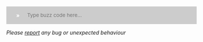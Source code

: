 
<script lang="ts">
import { defineComponent, ref, Ref } from 'vue'

const ansi = {
    0: 'ansi-reset',
    1: 'ansi-bright',
    2: 'ansi-dim',
    4: 'ansi-underscore',
    5: 'ansi-blink',
    7: 'ansi-reverse',
    8: 'ansi-hidden',

    30: 'ansi-black',
    31: 'ansi-red',
    32: 'ansi-green',
    33: 'ansi-yellow',
    34: 'ansi-blue',
    35: 'ansi-magenta',
    36: 'ansi-cyan',
    37: 'ansi-white',

    40: 'ansi-onblack',
    41: 'ansi-onred',
    42: 'ansi-ongreen',
    43: 'ansi-onyellow',
    44: 'ansi-onblue',
    45: 'ansi-onmagenta',
    46: 'ansi-oncyan',
    47: 'ansi-onwhite',

    90: 'ansi-bright ansi-black',
    91: 'ansi-bright ansi-red',
    92: 'ansi-bright ansi-green',
    93: 'ansi-bright ansi-yellow',
    94: 'ansi-bright ansi-blue',
    95: 'ansi-bright ansi-magenta',
    96: 'ansi-bright ansi-cyan',
    97: 'ansi-bright ansi-white',
}

// Delcared here because js functions exposed to buzz do not have access to vue's this
type StdoutElement = {
    type: string,
    content: string
}
let stdout: Ref<Array<StdoutElement>> = ref([]);

export default defineComponent({
    data: () => {
        return {
            wasmImports: null,
            ctx: null,
            stdin: null,
            replHistory: [],
            historyIndex: 0,
        };
    },

    computed: {
        stdout: function() {
            return stdout;
        }
    },

    methods: {
        run(e) {
            if (!e.shiftKey && this.stdin?.length > 0) {
                const stdin = document.querySelector('#stdin') as HTMLInputElement

                if (this.replHistory.length == 0 || this.replHistory[this.replHistory.length - 1] !== stdin.value) {
                    this.replHistory.push(stdin.value)
                    // limit history depth
                    this.replHistory = this.replHistory.slice(-100)
                    this.historyIndex = this.replHistory.length;

                    localStorage.setItem('replHistory', JSON.stringify(this.replHistory))
                }

                stdout.value.push({
                    type: 'input',
                    content: `\n> ${stdin.value}\n`
                })

                this.wasmImports.runLine(this.ctx)

                // Scroll to end (wait a bit for the content to be rerendered)
                setTimeout(function() {
                    const stdoutElement = document.querySelector('#stdout')
                    stdoutElement.scrollTop = stdoutElement.scrollHeight
                }, 100)

                this.stdin = null
            }
        },

        historyUp() {
            if (this.replHistory.length == 0) {
                return;
            }

            this.historyIndex = Math.max(0, this.historyIndex - 1);

            this.stdin = this.replHistory[this.historyIndex];
            this.setCursorAtEnd()
        },

        historyDown() {
            if (this.replHistory.length == 0) {
                return;
            }

            this.historyIndex = Math.min(this.historyIndex + 1, this.replHistory.length);

            this.stdin = this.replHistory[this.historyIndex];
            this.setCursorAtEnd()
        },

        setCursorAtEnd() {
            const stdinElement = document.querySelector('#stdin') as HTMLInputElement
            setTimeout(
                function() {
                    stdinElement.selectionStart = stdinElement.selectionEnd = stdinElement.value.length;
                },
                0
            );
        },

        clear() {
            stdout.value = []
        },

        ansiToHtml(input) {
            let html = []
            let previous = null
            let current = null
            for (const match of input.matchAll(/\033\[([0-9]+)m/g)) {
                // First element
                if (previous === null && match.index > 0) {
                    previous = 0

                    html.push({
                        content: input.slice(0, match.index)
                    })
                } else if (match.index > 0) {
                    current.content = input.slice(
                        previous,
                        match.index
                    )

                    html.push(current)
                }

                previous = match.index + match[0].length
                current = {
                    class: ansi[match[1]]
                };
            }

            if (previous !== null && previous < input.length) {
                current.textContent = input.slice(previous)
            } else if (previous === null) {
                // No match
                html.push({
                    content: input
                })
            }

            return html
        }
    },

    async mounted() {
        const decoder = new TextDecoder()
        const encoder = new TextEncoder()

        // Unit is pages: 64kb
        var memory = new WebAssembly.Memory({
            initial: 100,
            maximum: 1000
        })

        type WasmImports = Readonly<{
            memory: WebAssembly.Memory
            initRepl(): number
            runLine(ctx: number): void
        }>

        function writeToStderr(stringPtr: number, stringLength: number): void {
            let string = decoder.decode(
                new Uint8Array(memory.buffer, stringPtr, stringLength),
                {
                    stream: true
                }
            )

            const lastType = stdout.value.length > 0 ? stdout.value[stdout.value.length - 1].type : null;
            if (lastType === null || lastType === 'input') {
                stdout.value.push({
                    type: 'output',
                    content: string
                });
            } else {
                stdout.value[stdout.value.length - 1].content += string;
            }
        }

        function readFromStdin(bufferPtr: number, bufferLength: number): number {
            // This is run by wasm, vue's this is not there
            const stdin = document.querySelector('#stdin') as HTMLInputElement
            let value = stdin.value;

            let buffer = new Uint8Array(memory.buffer, bufferPtr, bufferLength)
            // Write input value into provided memory (truncate if too much)
            buffer.set(encoder.encode(value).slice(0, bufferLength))

            stdin.value = null

            return Math.min(bufferLength, value.length)
        }

        this.wasmImports = (
            await WebAssembly.instantiateStreaming(fetch('buzz.wasm'), {
                env: {
                    memory: memory,
                    writeToStderr: writeToStderr,
                    readFromStdin: readFromStdin
                }
            } as const)
        ).instance.exports as WasmImports

        this.ctx = this.wasmImports.initRepl()

        const stdin = document.querySelector('#stdin') as HTMLInputElement
        stdin.focus()

        this.replHistory = JSON.parse(localStorage.getItem('replHistory') ?? '[]').slice(-100)
        this.historyIndex = this.replHistory.length
    }
})
</script>

<style>
    .stdin-container {
        padding: 0.3rem 1rem;
        background-color: #4444;
        display: flex;
    }

    .stdin-container #prompt {
        color: white;
        font-family: var(--font-family-code);
        font-weight: bold;
    }

    .stdin-container > * {
        outline: none;
        border: none;
        white-space: pre-wrap;
        font-family: var(--font-family-code);
        color: white;
        background: transparent;
        min-height: 14px; /* minimum one line */
        padding: 10px;
        margin: 0;
    }

    .theme-default-content pre#stdout {
        height: 400px;
        overflow-y: scroll !important;
        line-height: 1.1em;
    }

    #stdin {
        flex: 1;
        resize: none;
    }

    #stdout .ansi-reset {
        color: white;
        background-color: none;
    }
    #stdout .ansi-bright {
        font-weight: bold;
    }
    #stdout .ansi-dim {
        opacity: 0.8;
    }
    #stdout .ansi-underscore {
        text-decoration: underline;
    }
    #stdout .ansi-blink {
        text-decoration: blink;
    }
    #stdout .ansi-reverse {
        filter: invert(1);
    }
    #stdout .ansi-hidden {
        display: none;
    }

    #stdout .ansi-onblack {
        background-color: #888 important!;
    }
    #stdout .ansi-onred {
        background-color: #D04949 important!;
    }
    #stdout .ansi-ongreen {
        background-color: #7ec699 important!;
    }
    #stdout .ansi-onyellow {
        background-color: #f08d49 important!;
    }
    #stdout .ansi-onblue {
        background-color: #5559F8 important!;
    }
    #stdout .ansi-onmagenta {
        background-color: #cc99cd important!;
    }
    #stdout .ansi-oncyan {
        background-color: #55B1F8 important!;
    }
    #stdout .ansi-onwhite {
        background-color: white important!;
    }

    #stdout .ansi-black {
        color: #888;
    }
    #stdout .ansi-red {
        color: #D04949;
    }
    #stdout .ansi-green {
        color: #7ec699;
    }
    #stdout .ansi-yellow {
        color: #f08d49;
    }
    #stdout .ansi-blue {
        color: #5559F8;
    }
    #stdout .ansi-magenta {
        color: #cc99cd;
    }
    #stdout .ansi-cyan {
        color: #55B1F8;
    }
    #stdout .ansi-white {
        color: white;
    }
</style>

<div class="language-buzz">
    <pre id="stdout">
        <template v-for="element in stdout.value"><template v-for="formattedElement in ansiToHtml(element.content)"><code v-if="formattedElement.content.length > 0" :class="formattedElement.class ?? ''">{{formattedElement.content}}</code></template></template>
    </pre>
    <div class="stdin-container">
        <span id="prompt">»</span>
        <input
            @keydown.enter="run"
            @keydown.up="historyUp"
            @keydown.down="historyDown"
            @keydown.ctrl.l="clear"
            id="stdin"
            v-model="stdin"
            rows="1"
            autocomplete="off"
            placeholder="Type buzz code here..."/>
    </div>
</div>

_Please [report](https://github.com/buzz-language/buzz/issues) any bug or unexpected behaviour_